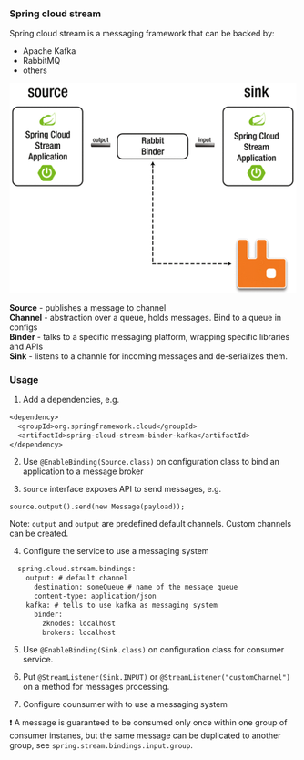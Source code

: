 ### Spring cloud stream 

Spring cloud stream is a messaging framework that can be backed by:
- Apache Kafka
- RabbitMQ
- others

![example_schema](spring-cloud-files/spring-cloud-stream-1.gif)

**Source** - publishes a message to channel\
**Channel** - abstraction over a queue, holds messages. Bind to a queue in configs\
**Binder** - talks to a specific messaging platform, wrapping specific libraries and APIs\
**Sink** - listens to a channle for incoming messages and de-serializes them.

### Usage

1. Add a dependencies, e.g.
```
<dependency>
  <groupId>org.springframework.cloud</groupId>
  <artifactId>spring-cloud-stream-binder-kafka</artifactId>
</dependency>
```
2. Use `@EnableBinding(Source.class)` on configuration class to bind an application to a message broker

3. `Source` interface exposes API to send messages, e.g.
```
source.output().send(new Message(payload));
```
Note: `output` and `output` are predefined default channels. Custom channels can be created.

4. Configure the service to use a messaging system
```
  spring.cloud.stream.bindings:
    output: # default channel
      destination: someQueue # name of the message queue
      content-type: application/json
    kafka: # tells to use kafka as messaging system
      binder:
        zknodes: localhost
        brokers: localhost
```

5. Use `@EnableBinding(Sink.class)` on configuration class for consumer service.

6. Put `@StreamListener(Sink.INPUT)` or `@StreamListener("customChannel")` on a method for messages processing.

7. Configure counsumer with to use a messaging system

:exclamation: A message is guaranteed to be consumed only once within one group of consumer instanes, but the same message can be duplicated to another group, see `spring.stream.bindings.input.group`.
